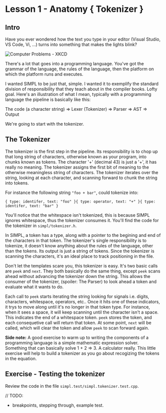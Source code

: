 # Lesson 1 - Anatomy { Tokenizer }


## Intro 
Have you ever wondered how the text you type in your editor (Visual Studio, VS Code, Vi, ...) turns into something that makes the lights blink?

![Computer Problems - XKCD](https://imgs.xkcd.com/comics/computer_problems.png)

There's a lot that goes into a programming language. You've got the grammar of the language, the rules of the 
language, then the platform on which the platform runs and executes. 

I wanted SIMPL to be just that, simple. I wanted it to exemplify the standard division of responsibility that
they teach about in the compiler books. Lofty goal. Here's an illustration of what I mean, typically with a programming
language the pipeline is basically like this:

The code (a character string) => Lexer (Tokenizer) => Parser => AST => Output

We're going to start with the tokenizer.

## The Tokenizer  

The tokenizer is the first step in the pipeline. Its responsibility is to chop up that long string of characters,
otherwise known as your program, into chunks known as tokens. The character '+' (decimal 43) is just a '+', it has
really no meaning. The tokenizer assigns the first bit of meaning to the otherwise meaningless string of characters.
The tokenizer iterates over the string, looking at each character, and scanning forward to chunk the string into
tokens. 

For instance the following string `"foo + bar"`, could tokenize into:

`{ type: identifer, text: "foo" }{ type: operator, text: "+" }{ type: identifer, text: "bar" }`

You'll notice that the whitespace isn't tokenized, this is because SIMPL ignores whitespace, thus the tokenizer consumes it. You'll find the code for the tokenizer in `simpl/tokenizer.h`.

In SIMPL, a token has a type, along with a pointer to the begining and end of the characters in that token. The tokenizer's
single responsibility is to tokenize, it doesn't know anything about the rules of the language, other than the tokens. Its output is just a string of tokens. Since the tokenizer is scanning the characters, it's an ideal place to track positioning in the file.

Don't let the templates scare you, this tokenizer is easy. It's two basic calls are 
`peek` and `next`. They both basically do the same thing, except `peek` scans ahead
without advancing the tokenizer down the string. This allows the consumer of the tokenizer, (spoiler: The Parser) to look ahead a token and evaluate what it wants to do.

Each call to `peek` starts iterating the string looking for signals i.e. digits, characters, whitespace, operators, etc.. Once it hits one of these indicators, it trys to move along until it's no longer in that token type. For instance, when it sees a space, it will keep scanning until the character isn't a space. This indicates the end of a whitespace token. `peek` stores the token, and each consequetive call will return that token. At some point, `next` will be called, which will clear the token and allow `peek` to scan forward again.


**Side note:** 
A good exercise to warm up to writing
the components of a programming language is a simple mathematic expression solver. Something that can basically
solve 1 + 2 => 3. A calculator really. This little exercise will help to build a tokenizer as you go about recogizing
the tokens in the equation.

## Exercise - Testing the tokenizer

Review the code in the file `simpl.test/simpl.tokenizer.test.cpp`.

// TODO:
- breakpoints, stepping through, example test.